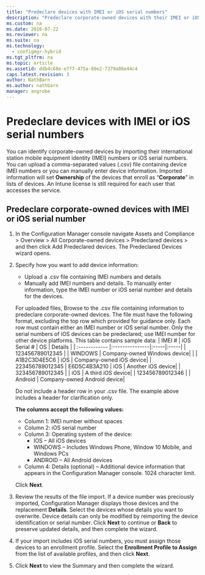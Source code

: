 ```yaml
---
title: "Predeclare devices with IMEI or iOS serial numbers"
description: "Predeclare corporate-owned devices with their IMEI or iOS serial number."
ms.custom: na
ms.date: 2016-07-22
ms.reviewer: na
ms.suite: na
ms.technology:
  - configmgr-hybrid
ms.tgt_pltfrm: na
ms.topic: article
ms.assetid: ddb4c68e-e7f7-475a-89e2-7379a86e44c4
caps.latest.revision: 3
author: NathBarnms.author: nathbarnmanager: angrobe
---
```

# Predeclare devices with IMEI or iOS serial numbers
You can identify corporate-owned devices by importing their international station mobile equipment identity (IMEI) numbers or iOS serial numbers. You can upload a comma-separated values (.csv) file containing device IMEI numbers or you can manually enter device information.  Imported information will set **Ownership** of the devices that enroll as “**Corporate**” in lists of devices. An Intune license is still required for each user that accesses the service.  

## Predeclare corporate-owned devices with IMEI or iOS serial number

1.	In the Configuration Manager console navigate Assets and Compliance > Overview > All Corporate-owned devices > Predeclared devices > and then click Add Predeclared devices. The Predeclared Devices wizard opens.
2.	Specify how you want to add device information:
     -	Upload a .csv file containing IMEI numbers and details
     -	Manually add IMEI numbers and details. To manually enter information, type the IMEI number or iOS serial number and details for the devices.

      For uploaded files, Browse to the .csv file containing information to predeclare corporate-owned devices. The file must have the following format, excluding the top row which provided for guidance only. Each row must contain either an IMEI number or iOS serial number. Only the serial numbers of iOS devices can be predeclared; use IMEI number for other device platforms. This table contains sample data:
      | IMEI #  | iOS Serial #  | OS | Details |
      | :------------ |:---------------|:-----|:-----|
      | 123456789012345    |   | WINDOWS | Company-owned Windows device|
      |       | A1B2C3D4E5C6 |   iOS | 	Company-owned iOS device|
      | 223456789012345 | E6D5C4B3A210 |   iOS | 	Another iOS device|
      | 323456789012345 |        |   iOS | 	A third iOS device|
      | 123456789012346 |         |   Android | 	Company-owned Android device|

    Do not include a header row in your .csv file. The example above includes a header for clarification only.

    **The columns accept the following values:**    
      -	Column 1: IMEI number without spaces
      -	Column 2: iOS serial number
      -	Column 3: Operating system of the device:
         - IOS – All iOS devices
         - WINDOWS – Includes Windows Phone, Window 10 Mobile, and Windows PCs
         - ANDROID – All Android devices
      -	Column 4: Details (optional) – Additional device information that appears in the Configuration Manager console. 1024 character limit.

    Click **Next**.

3. Review the results of the file import. If a device number was preciously imported, Configuration Manager displays those devices and the replacement **Details**. Select the devices whose details you want to overwrite. Device details can only be modified by reimporting the device identification or serial number. Click **Next** to continue or **Back** to preserve updated details, and then complete the wizard.

4. If your import includes iOS serial numbers, you must assign those devices to an enrollment profile. Select the **Enrollment Profile to Assign** from the list of available profiles, and then click **Next**.

5. Click **Next** to view the Summary and then complete the wizard.

